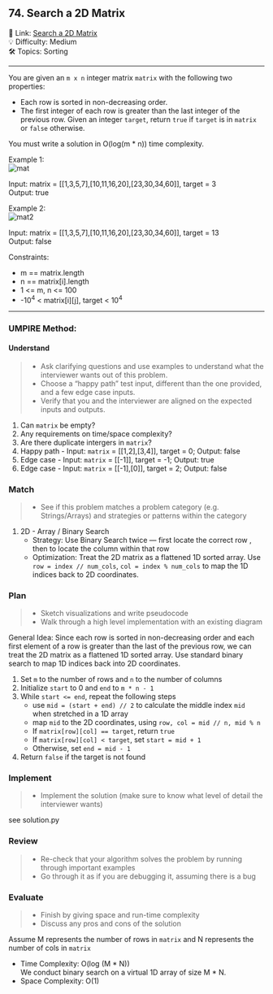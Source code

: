 ## 74. Search a 2D Matrix
🔗 Link: [Search a 2D Matrix](https://leetcode.com/problems/search-a-2d-matrix/description/)<br>
💡 Difficulty: Medium<br>
🛠️ Topics: Sorting<br>

<hr>

You are given an `m x n` integer matrix `matrix` with the following two properties:<br>

- Each row is sorted in non-decreasing order.
- The first integer of each row is greater than the last integer of the previous row.
Given an integer `target`, return `true` if `target` is in `matrix` or `false` otherwise.<br>

You must write a solution in O(log(m * n)) time complexity.<br>


Example 1:<br>
![mat](https://github.com/user-attachments/assets/288ce3cb-eb06-45d9-87c0-3e02d8246b23)

Input: matrix = [[1,3,5,7],[10,11,16,20],[23,30,34,60]], target = 3<br>
Output: true<br>

Example 2:<br>
![mat2](https://github.com/user-attachments/assets/2d661012-c0a0-451f-92ca-4753653f98d7)

Input: matrix = [[1,3,5,7],[10,11,16,20],[23,30,34,60]], target = 13<br>
Output: false<br>

Constraints:<br>

- m == matrix.length
- n == matrix[i].length
- 1 <= m, n <= 100
- -10<sup>4</sup> < matrix[i][j], target < 10<sup>4</sup>

<hr>

### UMPIRE Method:
#### Understand

> - Ask clarifying questions and use examples to understand what the interviewer wants out of this problem.
> - Choose a “happy path” test input, different than the one provided, and a few edge case inputs. 
> - Verify that you and the interviewer are aligned on the expected inputs and outputs.
1. Can `matrix` be empty?<br>
2. Any requirements on time/space complexity?<br>
3. Are there duplicate intergers in `matrix`?<br>
4. Happy path - Input: `matrix` = [[1,2],[3,4]], target = 0; Output: false
5. Edge case - Input: `matrix` = [[-1]], target = -1; Output: true
6. Edge case - Input: `matrix` = [[-1],[0]], target = 2; Output: false

### Match
> - See if this problem matches a problem category (e.g. Strings/Arrays) and strategies or patterns within the category
1. 2D - Array / Binary Search
   - Strategy: Use Binary Search twice — first locate the correct row , then to locate the column within that row
   - Optimization: Treat the 2D matrix as a flattened 1D sorted array. Use `row = index // num_cols`, `col = index % num_cols` to map the 1D indices back to 2D coordinates.

   
### Plan
> - Sketch visualizations and write pseudocode
> - Walk through a high level implementation with an existing diagram

General Idea: Since each row is sorted in non-decreasing order and each first element of a row is greater than the last of the previous row, we can treat the 2D matrix as a flattened 1D sorted array. Use standard binary search to map 1D indices back into 2D coordinates.

1) Set `m` to the number of rows and `n` to the number of columns
2) Initialize `start` to 0 and `end` to `m * n - 1`
3) While `start <= end`, repeat the following steps<br>
   - use `mid = (start + end) // 2` to calculate the middle index `mid` when stretched in a 1D array <br>
   - map `mid` to the 2D coordinates, using `row, col = mid // n, mid % n`<br>
   - If `matrix[row][col] == target`, return `true`<br>
   - If `matrix[row][col] < target`, set `start = mid + 1`<br>
   - Otherwise, set `end = mid - 1`<br>
4) Return `false` if the target is not found
    
### Implement
> - Implement the solution (make sure to know what level of detail the interviewer wants)

see solution.py

### Review
> - Re-check that your algorithm solves the problem by running through important examples
> - Go through it as if you are debugging it, assuming there is a bug
### Evaluate
> - Finish by giving space and run-time complexity
> - Discuss any pros and cons of the solution

Assume M represents the number of rows in `matrix` and N represents the number of cols in `matrix`

- Time Complexity: O(log (M * N))<br>
  We conduct binary search on a virtual 1D array of size M * N.
- Space Complexity: O(1)
  
